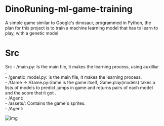 # DinoRuning-ml-game-training
A simple game similar to Google's dinosaur, programmed in Python, the plan for this project is to train a machine learning model that has to learn to play, with a genetic model<br>

<h1>Src</h1>
Src
- /main.py: Is the main file, it makes the learning process, using auxilliar .<br>
- /genetic_model.py: Is the main file, it makes the learning process.<br>
- /Game -> /Game.py:Game is the game itself, Game.play(models) takes a lists of models to predict jumps in game and returns pairs of each model and the score that it got .<br>
  - /Agent:<br>
  - /assets/: Contains the game´s sprites.<br>
  - /Agent:<br>

![img](https://github.com/MartinCastillo/Dinosaur_runing_ml_gym/blob/to_pygame/Captures/1.PNG)
